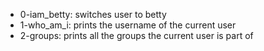 * 0-iam_betty: switches user to betty
* 1-who_am_i: prints the username of the current user
* 2-groups: prints all the groups the current user is part of
